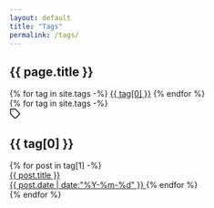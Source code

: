 ```yaml
---
layout: default
title: "Tags"
permalink: /tags/
---
```


<div class="tags">
  <div class="tags-header">
    <h2 class="tags-header-title">{{ page.title }}</h2>
    <div class="tags-header-line"></div>
  </div>
  <div class="tags-clouds">
    {% for tag in site.tags -%}
    <a href="#{{ tag[0] }}">{{ tag[0] }}</a>
    {% endfor %}
  </div>
  {% for tag in site.tags -%}
  <div class="tags-item" id="{{ tag[0] }}">
    <svg
      class="tags-item-icon"
      xmlns="http://www.w3.org/2000/svg"
      width="20"
      height="20"
      viewBox="0 0 24 24"
      fill="none"
      stroke="currentColor"
      stroke-width="2"
      stroke-linecap="round"
      stroke-linejoin="round"
      class="feather feather-tag"
    >
      <path
        d="M20.59 13.41l-7.17 7.17a2 2 0 0 1-2.83 0L2 12V2h10l8.59 8.59a2 2 0 0 1 0 2.82z"
      ></path>
      <line x1="7" y1="7" x2="7.01" y2="7"></line>
    </svg>
    <h2 class="tags-item-label">{{ tag[0] }}</h2>
    {% for post in tag[1] -%}
    <a class="tags-post" href="{{ post.url | prepend: site.baseurl }}">
      <div>
        <span class="tags-post-title">{{ post.title }}</span>
        <div class="tags-post-line"></div>
      </div>
      <span class="tags-post-meta">
        <time datetime="{{ post.date }}">
          {{ post.date | date:"%Y-%m-%d" }}
        </time>
      </span>
    </a>
    {% endfor %}
  </div>
  {% endfor %}
</div>
